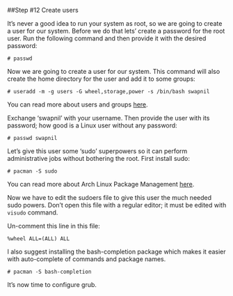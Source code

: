 ##Step \#12 Create users

It’s never a good idea to run your system as root, so we are going to create a user
for our system. Before we do that lets’ create a password for the root user. Run the following
command and then provide it with the desired password:

```
# passwd
```

Now we are going to create a user for our system. This command will also create the home
directory for the user and add it to some groups:

```
# useradd -m -g users -G wheel,storage,power -s /bin/bash swapnil
```

You can read more about users and groups [here](https://wiki.archlinux.org/index.php/Users_and_groups).

Exchange ‘swapnil’ with your username. Then provide the user with its password; how good is a Linux user without any password:

```
# passwd swapnil
```

Let’s give this user some ‘sudo’ superpowers so it can perform administrative jobs without bothering the root. First install sudo:

```
# pacman -S sudo
```

You can read more about Arch Linux Package Management [here](https://www.digitalocean.com/community/tutorials/how-to-use-arch-linux-package-management).

Now we have to edit the sudoers file to give this user the much needed sudo powers. Don’t open this file with a regular editor; it must be edited with `visudo` command.

Un-comment this line in this file:

```
%wheel ALL=(ALL) ALL
```

I also suggest installing the bash-completion package which makes it easier with auto-complete of commands and package names.

```
# pacman -S bash-completion
```

It’s now time to configure grub.
